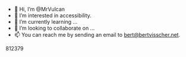 - 👋 Hi, I’m @MrVulcan
- 👀 I’m interested in accessibility.
- 🌱 I’m currently learning ...
- 💞️ I’m looking to collaborate on ...
- 📫 You can reach me by sending an email to bert@bertvisscher.net.

<!---
MrVulcan/MrVulcan is a ✨ special ✨ repository because its `README.md` (this file) appears on your GitHub profile.
You can click the Preview link to take a look at your changes.
--->
812379
